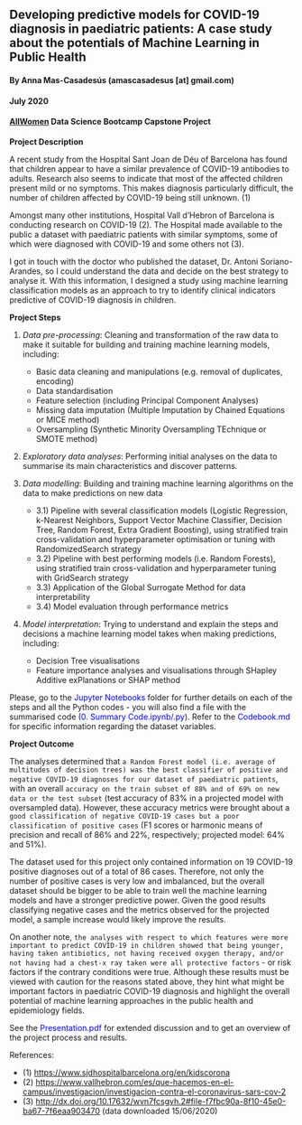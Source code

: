 ## **Developing predictive models for COVID-19 diagnosis in paediatric patients: A case study about the potentials of Machine Learning in Public Health**
#### By Anna Mas-Casadesús (amascasadesus [at] gmail.com)
#### July 2020
#### [AllWomen](https://www.allwomen.tech/academy/data-science-immersive-program/) Data Science Bootcamp Capstone Project


**Project Description**

A recent study from the Hospital Sant Joan de Déu of Barcelona has found that children appear to have a similar prevalence of COVID-19 antibodies to adults. Research also seems to indicate that most of the affected children present mild or no symptoms. This makes diagnosis particularly difficult, the number of children affected by COVID-19 being still unknown. (1)

Amongst many other institutions, Hospital Vall d’Hebron of Barcelona is conducting research on COVID-19 (2). The Hospital made available to the public a dataset with paediatric patients with similar symptoms, some of which were diagnosed with COVID-19 and some others not (3). 

I got in touch with the doctor who published the dataset, Dr. Antoni Soriano-Arandes, so I could understand the data and decide on the best strategy to analyse it. With this information, I designed a study using machine learning classification models as an approach to try to identify clinical indicators predictive of COVID-19 diagnosis in children.

**Project Steps**

1) *Data pre-processing*: Cleaning and transformation of the raw data to make it suitable for building and training machine learning models, including:
    - Basic data cleaning and manipulations (e.g. removal of duplicates, encoding)
    - Data standardisation
    - Feature selection (including Principal Component Analyses)
    - Missing data imputation (Multiple Imputation by Chained Equations or MICE method)
    - Oversampling (Synthetic Minority Oversampling TEchnique or SMOTE method)
2) *Exploratory data analyses*: Performing initial analyses on the data to summarise its main characteristics and discover patterns.

3) *Data modelling*: Building and training machine learning algorithms on the data to make predictions on new data
    - 3.1) Pipeline with several classification models (Logistic Regression, k-Nearest Neighbors, Support Vector Machine Classifier, Decision Tree, Random Forest, Extra Gradient Boosting), using stratified train cross-validation and hyperparameter optimisation or tuning with RandomizedSearch strategy
    - 3.2) Pipeline with best performing models (i.e. Random Forests), using stratified train cross-validation and hyperparameter tuning with GridSearch strategy
    - 3.3) Application of the Global Surrogate Method for data interpretability
    - 3.4) Model evaluation through performance metrics
4) *Model interpretation*: Trying to understand and explain the steps and decisions a machine learning model takes when making predictions, including:
    - Decision Tree visualisations
    - Feature importance analyses and visualisations through SHapley Additive exPlanations or SHAP method

Please, go to the <font color='blue'>Jupyter Notebooks</font> folder for further details on each of the steps and all the Python codes - you will also find a file with the summarised code (<font color='blue'>0. Summary Code.ipynb/.py</font>). Refer to the <font color='blue'>Codebook.md</font> for specific information regarding the dataset variables. 

**Project Outcome**

The analyses determined that `a Random Forest model (i.e. average of multitudes of decision trees) was the best classifier of positive and negative COVID-19 diagnoses for our dataset of paediatric patients`, with an overall `accuracy on the train subset of 88% and of 69% on new data or the test subset` (test accuracy of 83% in a projected model with oversampled data). However, these accuracy metrics were brought about a `good classification of negative COVID-19 cases but a poor classification of positive cases` (F1 scores or harmonic means of precision and recall of 86% and 22%, respectively; projected model: 64% and 51%). 

The dataset used for this project only contained information on 19 COVID-19 positive diagnoses out of a total of 86 cases. Therefore, not only the number of positive cases is very low and imbalanced, but the overall dataset should be bigger to be able to train well the machine learning models and have a stronger predictive power. Given the good results classifying negative cases and the metrics observed for the projected model, a sample increase would likely improve the results. 

On another note, `the analyses with respect to which features were more important to predict COVID-19 in children showed that being younger, having taken antibiotics, not having received oxygen therapy, and/or not having had a chest-x ray taken were all protective factors` - or risk factors if the contrary conditions were true. Although these results must be viewed with caution for the reasons stated above, they hint what might be important factors in paediatric COVID-19 diagnosis and highlight the overall potential of machine learning approaches in the public health and epidemiology fields. 

See the <font color='blue'>Presentation.pdf</font> for extended discussion and to get an overview of the project process and results.

References:

* (1) https://www.sjdhospitalbarcelona.org/en/kidscorona
* (2) https://www.vallhebron.com/es/que-hacemos-en-el-campus/investigacion/investigacion-contra-el-coronavirus-sars-cov-2
* (3) http://dx.doi.org/10.17632/wvn7fcsgvh.2#file-f7fbc90a-8f10-45e0-ba67-7f6eaa903470 (data downloaded 15/06/2020)
